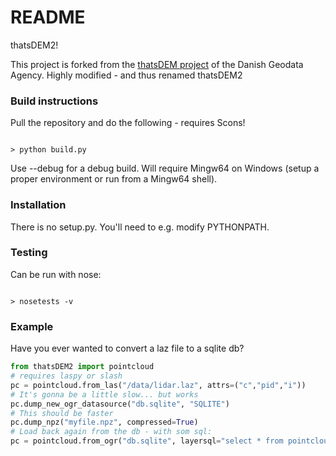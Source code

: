 # README #

thatsDEM2!

This project is forked from the [thatsDEM project](https://bitbucket.org/gstudvikler/thatsdem) of the Danish Geodata Agency.
Highly modified - and thus renamed thatsDEM2

### Build instructions ###

Pull the repository and do the following - requires Scons!

```

> python build.py

```
Use --debug for a debug build.
Will require Mingw64 on Windows (setup a proper environment or run from a Mingw64 shell).


### Installation ###
There is no setup.py. You'll need to e.g. modify PYTHONPATH.

### Testing ###
Can be run with nose:

```

> nosetests -v

```

### Example ###

Have you ever wanted to convert a laz file to a sqlite db?
```python
from thatsDEM2 import pointcloud
# requires laspy or slash
pc = pointcloud.from_las("/data/lidar.laz", attrs=("c","pid","i"))
# It's gonna be a little slow... but works
pc.dump_new_ogr_datasource("db.sqlite", "SQLITE")
# This should be faster
pc.dump_npz("myfile.npz", compressed=True)
# Load back again from the db - with som sql:
pc = pointcloud.from_ogr("db.sqlite", layersql="select * from pointcloud where c=2")
```


